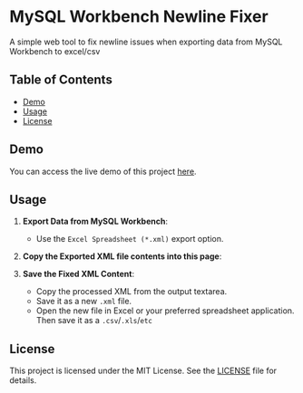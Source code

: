 # MySQL Workbench Newline Fixer

A simple web tool to fix newline issues when exporting data from MySQL Workbench to excel/csv

## Table of Contents

- [Demo](#demo)
- [Usage](#usage)
- [License](#license)

## Demo

You can access the live demo of this project [here](https://theogibbons.github.io/mysql-workbench-newline-fixer/index.html).

## Usage

1. **Export Data from MySQL Workbench**:

    - Use the ``Excel Spreadsheet (*.xml)`` export option.

2. **Copy the Exported XML file contents into this page**:
3. **Save the Fixed XML Content**:

    - Copy the processed XML from the output textarea.
    - Save it as a new `.xml` file.
    - Open the new file in Excel or your preferred spreadsheet application. Then save it as a `.csv`/`.xls`/`etc`

## License

This project is licensed under the MIT License. See the [LICENSE](LICENSE) file for details.


